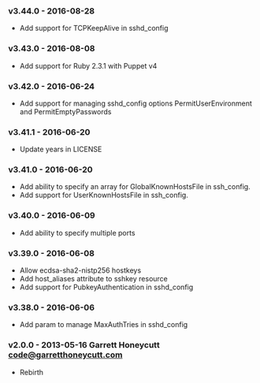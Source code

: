 ### v3.44.0 - 2016-08-28
  * Add support for TCPKeepAlive in sshd_config

### v3.43.0 - 2016-08-08
  * Add support for Ruby 2.3.1 with Puppet v4

### v3.42.0 - 2016-06-24
  * Add support for managing sshd_config options PermitUserEnvironment and
    PermitEmptyPasswords

### v3.41.1 - 2016-06-20
  * Update years in LICENSE

### v3.41.0 - 2016-06-20
  * Add ability to specify an array for GlobalKnownHostsFile in ssh_config.
  * Add support for UserKnownHostsFile in ssh_config.

### v3.40.0 - 2016-06-09
  * Add ability to specify multiple ports

### v3.39.0 - 2016-06-08
  * Allow ecdsa-sha2-nistp256 hostkeys
  * Add host_aliases attribute to sshkey resource
  * Add support for PubkeyAuthentication in sshd_config

### v3.38.0 - 2016-06-06
  * Add param to manage MaxAuthTries in sshd_config

### v2.0.0 - 2013-05-16 Garrett Honeycutt <code@garretthoneycutt.com>
  * Rebirth
